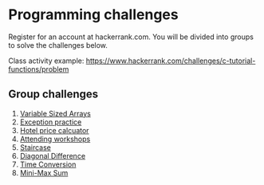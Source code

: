 # Programming challenges
Register for an account at hackerrank.com.  You will be divided into groups to solve the challenges below.

Class activity example: https://www.hackerrank.com/challenges/c-tutorial-functions/problem

## Group challenges
1. [Variable Sized Arrays](https://www.hackerrank.com/challenges/variable-sized-arrays/problem)
2. [Exception practice](https://www.hackerrank.com/challenges/cpp-exception-handling/problem)
3. [Hotel price calcuator](https://www.hackerrank.com/challenges/hotel-prices/problem)
4. [Attending workshops](https://www.hackerrank.com/challenges/attending-workshops/problem)
5. [Staircase](https://www.hackerrank.com/challenges/staircase/problem)
6. [Diagonal Difference](https://www.hackerrank.com/challenges/diagonal-difference/problem)
7. [Time Conversion](https://www.hackerrank.com/challenges/time-conversion/problem)
8. [Mini-Max Sum](https://www.hackerrank.com/challenges/mini-max-sum/problem)

